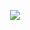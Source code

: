<p align="center">
  <img src="https://readme-typing-svg.herokuapp.com/?lines=Welcome+to+my+exercises+about+Kotlin!&center=true&width=500&height=30&color=800080">
</p>

